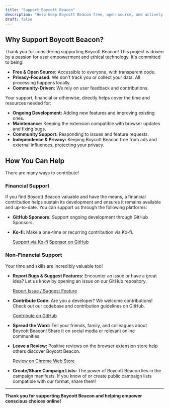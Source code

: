 ```yaml
---
title: "Support Boycott Beacon"
description: "Help keep Boycott Beacon free, open-source, and actively developed. Learn how you can contribute financially or with your time and skills." # Updated description slightly
draft: false
---
```


## Why Support Boycott Beacon?

Thank you for considering supporting Boycott Beacon! This project is driven by a passion for user empowerment and ethical technology. It's committed to being:

*   **Free & Open Source:** Accessible to everyone, with transparent code.
*   **Privacy-Focused:** We don't track you or collect your data. All processing happens locally.
*   **Community-Driven:** We rely on user feedback and contributions.

Your support, financial or otherwise, directly helps cover the time and resources needed for:

*   **Ongoing Development:** Adding new features and improving existing ones.
*   **Maintenance:** Keeping the extension compatible with browser updates and fixing bugs.
*   **Community Support:** Responding to issues and feature requests.
*   **Independence & Privacy:** Keeping Boycott Beacon free from ads and external influences, protecting your privacy.

## How You Can Help

There are many ways to contribute!

### Financial Support

If you find Boycott Beacon valuable and have the means, a financial contribution helps sustain its development and ensures it remains available and up-to-date. You can support us through the following platforms:


*   **GitHub Sponsors:** Support ongoing development through GitHub Sponsors.
*   **Ko-fi:** Make a one-time or recurring contribution via Ko-fi.


    <a href="#" class="btn btn-primary btn-sm mt-2 d-inline-block" target="_blank" rel="noopener noreferrer">Support via Ko-fi</a>
    <a href="#" class="btn btn-primary btn-sm mt-2 d-inline-block" target="_blank" rel="noopener noreferrer">Sponsor on GitHub</a>

### Non-Financial Support

Your time and skills are incredibly valuable too!

*   **Report Bugs & Suggest Features:**
    Encounter an issue or have a great idea? Let us know by opening an issue on our GitHub repository.
    <!-- TODO: Replace '#' with your actual GitHub issues link -->
    <a href="#" class="btn btn-outline-primary mt-2" target="_blank" rel="noopener noreferrer">Report Issue / Suggest Feature</a>

*   **Contribute Code:**
    Are you a developer? We welcome contributions! Check out our codebase and contribution guidelines on GitHub.
    <!-- TODO: Replace '#' with your actual GitHub repository link -->
    <a href="#" class="btn btn-outline-primary mt-2" target="_blank" rel="noopener noreferrer">Contribute on GitHub</a>

*   **Spread the Word:**
    Tell your friends, family, and colleagues about Boycott Beacon! Share it on social media or relevant online communities.

*   **Leave a Review:**
    Positive reviews on the browser extension store help others discover Boycott Beacon.
    <!-- TODO: Replace '#' with your Chrome Web Store (or other store) link -->
    <a href="#" class="btn btn-outline-primary mt-2" target="_blank" rel="noopener noreferrer">Review on Chrome Web Store</a>

*   **Create/Share Campaign Lists:**
    The power of Boycott Beacon lies in the campaign manifests. If you know of or create public campaign lists compatible with our format, share them!

---

**Thank you for supporting Boycott Beacon and helping empower conscious choices online!**

